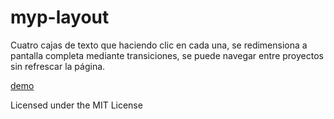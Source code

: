 
myp-layout
==========

Cuatro cajas de texto que haciendo clic en cada una, se redimensiona a pantalla completa mediante transiciones, se puede navegar entre proyectos sin refrescar la página. 

[demo](https://estebanrfp.github.io/myp-layout)

Licensed under the MIT License